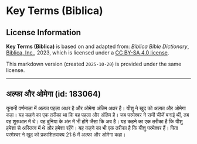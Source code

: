 # Key Terms (Biblica)

## License Information

**Key Terms (Biblica)** is based on and adapted from: _Biblica Bible Dictionary_, [Biblica, Inc.](https://www.biblica.com/), 2023, which is licensed under a [CC BY-SA 4.0 license](https://creativecommons.org/licenses/by-sa/4.0/legalcode.en).

This markdown version (created `2025-10-20`) is provided under the same license.



--------------------------------

## अल्फा और ओमेगा (id: 183064)

यूनानी वर्णमाला में अल्फा पहला अक्षर है और ओमेगा अंतिम अक्षर है। यीशु ने खुद को अल्फा और ओमेगा कहा। यह कहने का एक तरीका था कि वह पहला और अंतिम है। जब परमेश्वर ने सभी चीजें बनाई थीं, तब वह शुरुआत में थे। वह दुनिया के अंत में भी होंगे जैसा कि अब है। यह कहने का एक तरीका है कि यीशु हमेशा से अस्तित्व में थे और हमेशा रहेंगे। यह कहने का भी एक तरीका है कि यीशु परमेश्वर हैं। पिता परमेश्वर ने खुद को प्रकाशितवाक्य 21:6 में अल्फा और ओमेगा कहा।


